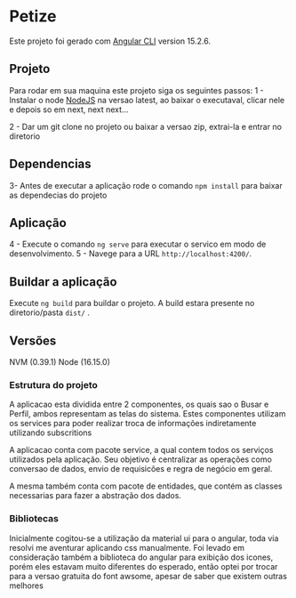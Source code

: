 # Petize

Este projeto foi gerado com [Angular CLI](https://github.com/angular/angular-cli) version 15.2.6.

## Projeto

Para rodar em sua maquina este projeto siga os seguintes passos:
1 - Instalar o node [NodeJS](https://nodejs.org/en) na versao latest, ao baixar o executaval, clicar nele e depois so em next, next next...

2 - Dar um git clone no projeto ou baixar a versao zip, extrai-la e entrar no diretorio

## Dependencias

3- Antes de executar a aplicação rode o comando `npm install` para baixar as dependecias do projeto

## Aplicação

4 - Execute o comando `ng serve` para executar o servico em modo de desenvolvimento. 
5 - Navege para a URL `http://localhost:4200/`.

## Buildar a aplicação

Execute `ng build` para buildar o projeto. A build estara presente no diretorio/pasta `dist/` .

## Versões
NVM (0.39.1)
Node (16.15.0)

### Estrutura do projeto

A aplicacao esta dividida entre 2 componentes, os quais sao o Busar e Perfil, ambos representam as telas do sistema. Estes componentes utilizam os services para poder realizar troca de informações indiretamente utilizando subscritions

A aplicacao conta com pacote service, a qual contem todos os serviços utilizados pela aplicação.
Seu objetivo é centralizar as operações como conversao de dados, envio de requisicões e regra de negócio em geral.

A mesma também conta com pacote de entidades, que contém as classes necessarias para fazer a abstração dos dados.

### Bibliotecas

Inicialmente cogitou-se a utilização da material ui para o angular, toda via resolvi me aventurar aplicando css manualmente. 
Foi levado em consideração também a biblioteca do angular para exibição dos icones, porém eles estavam muito diferentes do esperado, então optei por trocar para a versao gratuita do font awsome, apesar de saber que existem outras melhores
